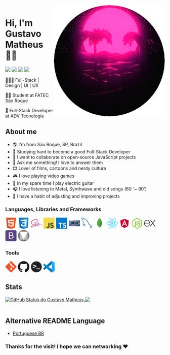 <img align="right" width="350" height="350" src="https://github.com/gmatthewsfeuer/gmatthewsfeuer/blob/master/synth-circle.gif">

# Hi, I'm Gustavo Matheus 🤟🏼

[<img src="https://img.shields.io/badge/linkedin-%230077B5.svg?&style=for-the-badge&logo=linkedin&logoColor=white" />](https://www.linkedin.com/in/gustavo-morinaga27/)
[<img src = "https://img.shields.io/badge/instagram-%23E4405F.svg?&style=for-the-badge&logo=instagram&logoColor=white">](https://www.instagram.com/gmatthews_feuer/)
[<img src = "https://img.shields.io/badge/facebook-%231877F2.svg?&style=for-the-badge&logo=facebook&logoColor=white">](https://www.facebook.com/gustavomatheus.cardoso/)
[<img src = "https://img.shields.io/badge/Gmail-D14836?style=for-the-badge&logo=gmail&logoColor=white">](mailto:gustavo.morinaga27@gmail.com)

👨🏻‍💻 Full-Stack | Design | UI | UX

👨‍🎓 Student at FATEC São Roque

💼 Full-Stack Developer at ADV Tecnologia

## About me

- 🌎 I'm from São Roque, SP, Brazil
- 🌱 Studying hard to become a good Full-Stack Developer
- 👯 I want to collaborate on open-source JavaScript projects
- 💬 Ask me something! I love to answer them
- 🎞️ Lover of films, cartoons and nerdy culture
- 🎮 I love playing video games
- 🎸 In my spare time I play electric guitar
- 🎧 I love listening to Metal, Synthwave and old songs (60 '~ 90')
- 💎 I have a habit of adjusting and improving projects

### Languages, Libraries and Frameworks

<code><img height="36" title="HTML" src="https://raw.githubusercontent.com/devicons/devicon/9c6bfdb9783cdfe1018666ed76adcfd3eab6fad6/icons/html5/html5-original.svg"></code>
<code><img height="36" title="CSS" src="https://raw.githubusercontent.com/devicons/devicon/9c6bfdb9783cdfe1018666ed76adcfd3eab6fad6/icons/css3/css3-original.svg"></code>
<code><img height="36" title="Sass" src="https://raw.githubusercontent.com/devicons/devicon/9c6bfdb9783cdfe1018666ed76adcfd3eab6fad6/icons/sass/sass-original.svg"></code>
<code><img height="36" title="JavaScript" src="https://raw.githubusercontent.com/devicons/devicon/9c6bfdb9783cdfe1018666ed76adcfd3eab6fad6/icons/javascript/javascript-original.svg"></code>
<code><img height="36" title="TypeScript" src="https://raw.githubusercontent.com/devicons/devicon/9c6bfdb9783cdfe1018666ed76adcfd3eab6fad6/icons/typescript/typescript-original.svg"></code>
<code><img height="36" title="PHP" src="https://raw.githubusercontent.com/devicons/devicon/9c6bfdb9783cdfe1018666ed76adcfd3eab6fad6/icons/php/php-original.svg"></code>
<code><img height="36" title="MySQL" src="https://raw.githubusercontent.com/devicons/devicon/9c6bfdb9783cdfe1018666ed76adcfd3eab6fad6/icons/mysql/mysql-original.svg"></code>
<code><img height="36" title="MongoDB" src="https://raw.githubusercontent.com/devicons/devicon/9c6bfdb9783cdfe1018666ed76adcfd3eab6fad6/icons/mongodb/mongodb-original.svg"></code>
<code><img height="36" title="React" src="https://raw.githubusercontent.com/devicons/devicon/9c6bfdb9783cdfe1018666ed76adcfd3eab6fad6/icons/react/react-original.svg"></code>
<code><img height="36" title="Angular" src="https://raw.githubusercontent.com/github/explore/80688e429a7d4ef2fca1e82350fe8e3517d3494d/topics/angular/angular.png"></code>
<code><img height="36" title="Node.js" src="https://raw.githubusercontent.com/devicons/devicon/9c6bfdb9783cdfe1018666ed76adcfd3eab6fad6/icons/nodejs/nodejs-original.svg"></code>
<code><img height="36" title="Express" src="https://raw.githubusercontent.com/devicons/devicon/9c6bfdb9783cdfe1018666ed76adcfd3eab6fad6/icons/express/express-original.svg"></code>
<code><img height="36" title="Bootstrap" src="https://raw.githubusercontent.com/devicons/devicon/9c6bfdb9783cdfe1018666ed76adcfd3eab6fad6/icons/bootstrap/bootstrap-plain.svg"></code>
<code><img height="36" title="Material Design" src="https://raw.githubusercontent.com/github/explore/80688e429a7d4ef2fca1e82350fe8e3517d3494d/topics/material-design/material-design.png"></code>

### Tools

<code><img height="36" title="Git" src="https://raw.githubusercontent.com/devicons/devicon/9c6bfdb9783cdfe1018666ed76adcfd3eab6fad6/icons/git/git-original.svg"></code>
<code><img height="36" title="GitHub" src="https://raw.githubusercontent.com/github/explore/78df643247d429f6cc873026c0622819ad797942/topics/github/github.png"></code>
<code><img height="36" title="Terminal" src="https://raw.githubusercontent.com/github/explore/80688e429a7d4ef2fca1e82350fe8e3517d3494d/topics/terminal/terminal.png"></code>
<code><img height="36" title="Visual Studio Code" src="https://raw.githubusercontent.com/github/explore/80688e429a7d4ef2fca1e82350fe8e3517d3494d/topics/visual-studio-code/visual-studio-code.png"></code>

## Stats

<a href="https://github.com/anuraghazra/github-readme-stats">
  <img align="center" src="https://github-readme-stats.anuraghazra1.vercel.app/api?username=gmatthewsfeuer&hide=issues&theme=dark&show_icons=true&hide_border=false&count_private=true&include_all_commits=true&line_height=24.5" alt="GitHub Status do Gustavo Matheus" />
</a>
<a href="https://github.com/anuraghazra/github-readme-stats">
  <img align="center" src="https://github-readme-stats.anuraghazra1.vercel.app/api/top-langs/?username=gmatthewsfeuer&layout=compact&theme=dark" />
</a>

<br>
<br>

## Alternative README Language

- [Portuguese BR](./README.pt-BR.md)

### Thanks for the visit! I hope we can networking ❤️
